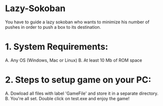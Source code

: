 # Lazy-Sokoban
You have to guide a lazy sokoban who wants to minimize his number of pushes in order to push a box to its destination.
# 1. System Requirements:
A. Any OS (Windows, Mac or Linux)
B. At least 10 Mb of ROM space
# 2. Steps to setup game on your PC:
A. Dowload all files with label 'GameFile' and store it in a separate directory.
B. You're all set. Double click on test.exe and enjoy the game!
